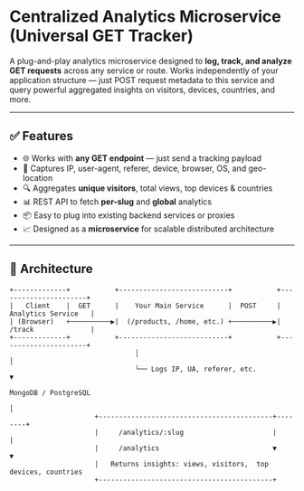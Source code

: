 #  Centralized Analytics Microservice (Universal GET Tracker)

A plug-and-play analytics microservice designed to **log, track, and analyze GET requests** across any service or route. Works independently of your application structure — just POST request metadata to this service and query powerful aggregated insights on visitors, devices, countries, and more.

---

## ✅ Features

* 🌐 Works with **any GET endpoint** — just send a tracking payload
* 📍 Captures IP, user-agent, referer, device, browser, OS, and geo-location
* 🔍 Aggregates **unique visitors**, total views, top devices & countries
* 📊 REST API to fetch **per-slug** and **global** analytics
* 📦 Easy to plug into existing backend services or proxies
* 📈 Designed as a **microservice** for scalable distributed architecture

---

## 🧱 Architecture

```text
+-------------+           +---------------------------+           +----------------------+
|   Client    |  GET      |    Your Main Service      |  POST     |  Analytics Service   |
| (Browser)   +──────────▶|  (/products, /home, etc.) +──────────▶|  /track              |
+-------------+           +---------------------------+           +----------------------+
                               │                                          │
                               └── Logs IP, UA, referer, etc.            ▼
                                                                  MongoDB / PostgreSQL
                                                                          │
                     +-------------------------------------------+--------+
                     |     /analytics/:slug                      |        |
                     |     /analytics                            ▼        ▼
                     |   Returns insights: views, visitors,  top devices, countries
                     +-------------------------------------------+
```
